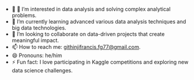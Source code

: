- 👋 👀 I’m interested in data analysis and solving complex analytical problems.
- 🌱 I’m currently learning advanced various data analysis techniques and big data technologies.
- 💞️ I’m looking to collaborate on data-driven projects that create meaningful impact.
- 📫 How to reach me: githinjifrancis.fg77@gmail.com.
- 😄 Pronouns: he/him
- ⚡ Fun fact: I love participating in Kaggle competitions and exploring new data science challenges.
<!---
Franky-star101/Franky-star101 is a ✨ special ✨ repository because its `README.md` (this file) appears on your GitHub profile.
You can click the Preview link to take a look at your changes.
--->
